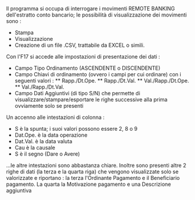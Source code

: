 Il programma si occupa di interrogare i movimenti REMOTE BANKING dell'estratto
conto bancario; le possibilità di visualizzazione dei movimenti sono : 
 - Stampa
 - Visualizzazione
 - Creazione di un file .CSV, trattabile da EXCEL o simili.

Con l'F17 si accede alle impostazioni di presentazione dei dati : 
 * Campo Tipo Ordinamento (ASCENDENTE o DISCENDENTE)
 * Campo Chiavi di ordinamento (ovvero i campi per cui ordinare) con i seguenti valori : 
 ** Rapp./Dt.Ope.
 ** Rapp./Dt.Val.
 ** Val./Rapp./Dt.Ope.
 ** Val./Rapp./Dt.Val.
 * Campo Dati Aggiuntivi (di tipo S/N) che permette di visualizzare/stampare/esportare le righe successive alla prima ovviamente solo se presenti

Un accenno alle intestazioni di colonna : 
 * S è la spunta; i suoi valori possono essere 2, 8 o 9
 * Dat.Ope. è la data operazione
 * Dat.Val. è la data valuta
 * Cau è la causale
 * S è il segno (Dare o Avere)

...le altre intestazioni sono abbastanza chiare.
Inoltre sono presenti altre 2 righe di dati (la terza e la quarta riga) che vengono visualizzate solo se valorizzate e riportano :  la terza l'Ordinante Pagamento e il Beneficiario pagamento.
La quarta la Motivazione pagamento e una Descrizione aggiuntiva
